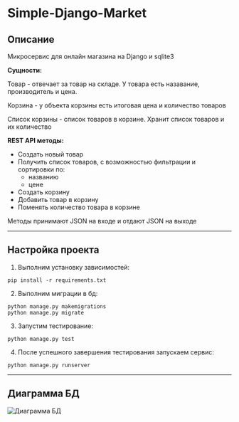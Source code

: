 # Simple-Django-Market
## Описание
Микросервис для онлайн магазина на Django и sqlite3

**Сущности:**

Товар - отвечает за товар на складе.  У товара есть назавание, производитель и цена.

Корзина -  у объекта корзины есть итоговая цена и количество товаров

Список корзины - список товаров в корзине. Хранит список товаров и их количество

**REST API методы:**

- Создать новый товар
- Получить список товаров, с возможностью фильтрации и сортировки по:
  - названию
  - цене
- Создать корзину
- Добавить товар в корзину
- Поменять количество товара в корзине
  
Методы принимают JSON на входе и отдают JSON на выходе

---

## Настройка проекта
1. Выполним установку зависимостей:
```
pip install -r requirements.txt
```
2. Выполним миграции в бд:
```
python manage.py makemigrations
python manage.py migrate
```
3. Запустим тестирование:
```
python manage.py test
```
4. После успешного завершения тестирования запускаем сервис:
```
python manage.py runserver
```
---
## Диаграмма БД
![Диаграмма БД](https://github.com/Ilya-Kovalenko/Simple-Django-Market/assets/98124003/90d60915-94ba-42d5-a2e5-007739ec3365)
